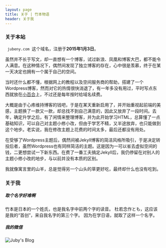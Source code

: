 ```yaml
---
layout: page 
title: 关于 | 竹本物语
header: 关于我
---
```

<h3>关于本站</h3>

` jubeny.com `这个域名，注册于**2015年1月3日**。

虽然并不长于写文，却一直想有一个博客，试过新浪、凤凰和博客大巴，都不能令人满意。在这种情况下，偶然间发现了独立博客的存在，心中很是羡慕，终于在某一天决定也拥有一个属于自己的空间。

当时还什么都不懂，根据网上的教程以及空间服务商的帮助，搭建了一个Wordpress博客，然而对它的热情很快消退了，有一年多没有用过，平时写点东西就放在[小百合][1]上，不过还是每年按时给域名续费。

大概是由于心疼维持博客的钱吧，于是在某天重新启用了，并开始重视起前端的美感，主题换了一款又一款，却总找不到自己满意的，因此又放弃了一段时间。去年，确定升学之后，有了闲情来整理博客，并为此开始学习HTML，总算懂了一点基础知识，可以自己对主题小修小改，但由于学艺不精，又半途放弃，也只能做到这个地步。老实说，我在修改主题上花费的时间太多，最后还都没有用处。

在受够了Wordpress主题后，偶然间被Jekyll博客的简洁风格所吸引，于是决定转投后者，虽然Wordpress也有同样简洁的主题。这是因为一可以省去虚拟空间的钱，二更想尝试一下新东西。在费了一番工夫搞定Jekyll后，我仍停留在对别人的主题小修小改的地步，与以前并没有本质的区别。

我就像寓言里的山羊，总是觉得另一个山头的草更好吃，最终却什么也没有吃到。

<h3>关于我</h3>

##### 取个名字好难啊

竹本是日本的一个姓氏，也是我名字中前两个字的读音。
杜若念作とも，这应该是我的“首创”，来自我名字的第三个字。
因为在学日语，就取了这样一个名字。

##### 我的微信
![][image-1]


[1]:	http://bbs.nju.edu.cn

[image-1]:	https://i.imgur.com/dXuYv2q.jpg "Juby's Blog"